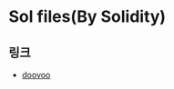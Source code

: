 # Sol files(By Solidity)

## 링크
- [doovoo](https://github.com/doovoo/take-a-bite-coin/blob/main/sols/tabc_token.sol)
